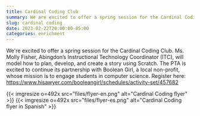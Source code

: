 ```yaml
--- 
title: Cardinal Coding Club
summary: We are excited to offer a spring session for the Cardinal Coding Club.
slug: cardinal coding
date: 2023-02-22T20:00:00-05:00
categories: enrichment
---
```


We're excited to offer a spring session for the Cardinal Coding Club. Ms. Molly Fisher, Abingdon’s Instructional Technology Coordinator (ITC), will model how to plan, develop, and create a story using Scratch. The PTA is excited to continue its partnership with Boolean Girl, a local non-profit, whose mission is to engage students in computer science. Register here: https://www.hisawyer.com/booleangirl/schedules/activity-set/457682

{{< imgresize o=492x src="files/flyer-en.png" alt="Cardinal Coding flyer" >}}
{{< imgresize o=492x src="files/flyer-es.png" alt="Cardinal Coding flyer in Spanish" >}}